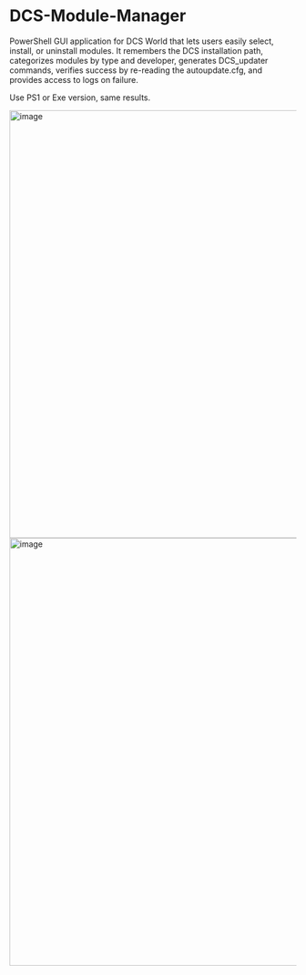 # DCS-Module-Manager
PowerShell GUI application for DCS World that lets users easily select, install, or uninstall modules. It remembers the DCS installation path, categorizes modules by type and developer, generates DCS_updater commands, verifies success by re-reading the autoupdate.cfg, and provides access to logs on failure. 

Use PS1 or Exe version, same results.

<img width="699" height="751" alt="image" src="https://github.com/user-attachments/assets/d0d2c01b-2144-4589-9571-53ffb920c3a9" />
<img width="693" height="751" alt="image" src="https://github.com/user-attachments/assets/fa5aee47-f7ab-48e8-80dc-b84d153288c2" />
